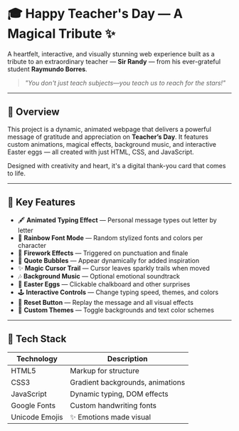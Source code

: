 # 🎓 Happy Teacher's Day — A Magical Tribute ✨

A heartfelt, interactive, and visually stunning web experience built as a tribute to an extraordinary teacher — **Sir Randy** — from his ever-grateful student **Raymundo Borres**.

> _"You don't just teach subjects—you teach us to reach for the stars!"_

---

## 🌟 Overview

This project is a dynamic, animated webpage that delivers a powerful message of gratitude and appreciation on **Teacher’s Day**. It features custom animations, magical effects, background music, and interactive Easter eggs — all created with just HTML, CSS, and JavaScript.

Designed with creativity and heart, it's a digital thank-you card that comes to life.

---

## 🧠 Key Features

- 🖋️ **Animated Typing Effect** — Personal message types out letter by letter
- 🌈 **Rainbow Font Mode** — Random stylized fonts and colors per character
- 🎇 **Firework Effects** — Triggered on punctuation and finale
- 💬 **Quote Bubbles** — Appear dynamically for added inspiration
- ✨ **Magic Cursor Trail** — Cursor leaves sparkly trails when moved
- 🎶 **Background Music** — Optional emotional soundtrack
- 🧩 **Easter Eggs** — Clickable chalkboard and other surprises
- 🕹️ **Interactive Controls** — Change typing speed, themes, and colors
- 🔁 **Reset Button** — Replay the message and all visual effects
- 🎨 **Custom Themes** — Toggle backgrounds and text color schemes

---

## 🧰 Tech Stack

| Technology | Description                        |
|------------|------------------------------------|
| HTML5      | Markup for structure               |
| CSS3       | Gradient backgrounds, animations   |
| JavaScript | Dynamic typing, DOM effects        |
| Google Fonts | Custom handwriting fonts         |
| Unicode Emojis | ✨ Emotions made visual         |



